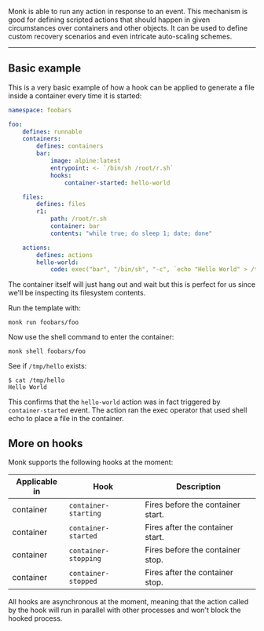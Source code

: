 Monk is able to run any action in response to an event. This mechanism is good for defining scripted actions that should happen in given circumstances over containers and other objects. It can be used to define custom recovery scenarios and even intricate auto-scaling schemes.

---

## Basic example

This is a very basic example of how a hook can be applied to generate a file inside a container every time it is started:

```yaml linenums="1"
namespace: foobars

foo:
    defines: runnable
    containers:
        defines: containers
        bar:
            image: alpine:latest
            entrypoint: <- `/bin/sh /root/r.sh`
            hooks:
                container-started: hello-world

    files:
        defines: files
        r1:
            path: /root/r.sh
            container: bar
            contents: "while true; do sleep 1; date; done"

    actions:
        defines: actions
        hello-world:
            code: exec("bar", "/bin/sh", "-c", `echo "Hello World" > /tmp/hello`)
```

The container itself will just hang out and wait but this is perfect for us since we'll be inspecting its filesystem contents.

Run the template with:

    monk run foobars/foo

Now use the shell command to enter the container:

    monk shell foobars/foo

See if `/tmp/hello` exists:

    $ cat /tmp/hello
    Hello World

This confirms that the `hello-world` action was in fact triggered by `container-started` event. The action ran the exec operator that used shell echo to place a file in the container.

## More on hooks

Monk supports the following hooks at the moment:

| Applicable in | Hook                 | Description                       |
| ------------- | -------------------- | --------------------------------- |
| container     | `container-starting` | Fires before the container start. |
| container     | `container-started`  | Fires after the container start.  |
| container     | `container-stopping` | Fires before the container stop.  |
| container     | `container-stopped`  | Fires after the container stop.   |

All hooks are asynchronous at the moment, meaning that the action called by the hook will run in parallel with other processes and won't block the hooked process.

